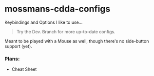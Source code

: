 # mossmans-cdda-configs
Keybindings and Options I like to use...
> Try the Dev. Branch for more up-to-date configs.

Meant to be played with a Mouse as well, though there's no side-button support (yet).

### Plans:

* Cheat Sheet
